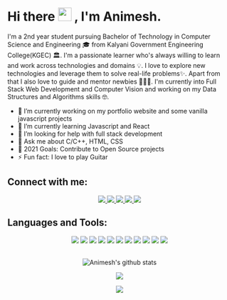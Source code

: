 # Hi there  <img src="https://raw.githubusercontent.com/MartinHeinz/MartinHeinz/master/wave.gif" width="30px"> , I'm Animesh. 


I'm a 2nd year student pursuing Bachelor of Technology in Computer Science and Engineering 🎓 from Kalyani Government Engineering College(KGEC) 🏛. I'm a passionate learner who's always willing to learn and work across technologies and domains 💡. I love to explore new technologies and leverage them to solve real-life problems✨. Apart from that I also love to guide and mentor newbies 👨🏻‍💻. I'm currently into Full Stack Web Development and Computer Vision and working on my Data Structures and Algorithms skills 🤓.

  - 🔭 I’m currently working on my portfolio website and some vanilla javascript projects
  - 🌱 I’m currently learning Javascript and React
  - 🤔 I’m looking for help with full stack development
  - 💬 Ask me about C/C++, HTML, CSS
  - 🥅 2021 Goals: Contribute to Open Source projects
  - ⚡ Fun fact: I love to play Guitar

  <!--- 👯 I’m looking to collaborate on ... -->
    



## Connect with me: 

<p align = "center">
  <a href ="https://twitter.com/animesh__bhakat">
    <img src = "https://img.shields.io/twitter/follow/animesh__bhakat?label=Twitter&logo=twitter&style=for-the-badge"/>
  </a>
  <a href ="https://www.facebook.com/animesh.bhakat1024">
    <img src = "https://img.shields.io/badge/Facebook-1877F2?style=for-the-badge&logo=facebook&logoColor=white"/>
  </a>
  <a href ="https://www.instagram.com/animesh_bhakat">
    <img src = "https://img.shields.io/badge/Instagram-e95950?style=for-the-badge&logo=instagram&logoColor=white"/>
  </a>
  <a href ="https://www.linkedin.com/in/animesh-bhakat-243368191">
    <img src = "https://img.shields.io/badge/LinkedIn-0077B5?style=for-the-badge&logo=linkedin&logoColor=white"/>
  </a>
  <a href ="mailto: bhakat.animesh1024@gmail.com">
    <img src = "https://img.shields.io/badge/Gmail-D14836?style=for-the-badge&logo=gmail&logoColor=white"/>
  </a>
</p>


## Languages and Tools:
<p align="center">
<img src="https://img.shields.io/badge/C-1572B6?style=for-the-badge&logo=C&logoColor=white">

<img src="https://img.shields.io/badge/HTML5-E34F26?style=for-the-badge&logo=html5&logoColor=white">
<img src="https://img.shields.io/badge/CSS3-1572B6?style=for-the-badge&logo=css3&logoColor=white">
<img src="https://img.shields.io/badge/JavaScript-F7DF1E?style=for-the-badge&logo=javascript&logoColor=black">
<img src="https://img.shields.io/badge/React-61dbfb?style=for-the-badge&logo=react&logoColor=white">
<img src="https://img.shields.io/badge/Markdown-000000?style=for-the-badge&logo=markdown&logoColor=white">
<img src="https://img.shields.io/badge/Git-F05032?style=for-the-badge&logo=git&logoColor=white">
<img src="https://img.shields.io/badge/GitHub-000000?style=for-the-badge&logo=github&logoColor=white">
<img src="https://img.shields.io/badge/Linux-FCC624?style=for-the-badge&logo=linux&logoColor=black">
<img src="https://img.shields.io/badge/Ubuntu-E95420?style=for-the-badge&logo=ubuntu&logoColor=white">
<img src="https://img.shields.io/badge/Vs_Code-0078D4?style=for-the-badge&logo=visual%20studio%20code&logoColor=white">




<br />
<br />

<p align="center">
<img src="https://github-readme-stats.vercel.app/api?username=animeshbhakat&show_icons=true&include_all_commits=true&theme=radical" alt="Animesh's github stats" />
</p>

<p align = "center">
 <img  src="https://github-readme-streak-stats.herokuapp.com/?user=animeshbhakat&show_icons=true&locale=en&layout=compact&theme=radical&line_height=0" />
</p> 

<p align = "center"> 
<img src="https://activity-graph.herokuapp.com/graph?username=animeshbhakat&theme=redical">
</p> 